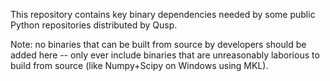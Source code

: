 This repository contains key binary dependencies needed by some public Python repositories distributed by Qusp.

Note: no binaries that can be built from source by developers should be added here -- only ever include binaries that are unreasonably laborious to build from source (like Numpy+Scipy on Windows using MKL).
